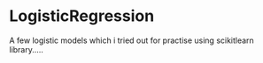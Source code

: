 # LogisticRegression
A few logistic models which i tried out for practise using scikitlearn library.....
